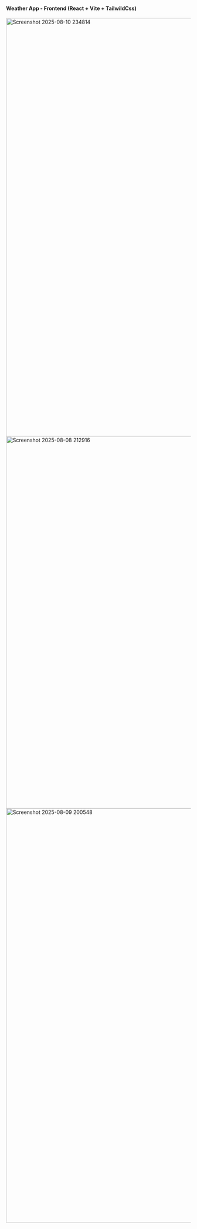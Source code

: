 #### Weather App - Frontend (React + Vite + TailwildCss)

<img width="1919" height="1136" alt="Screenshot 2025-08-10 234814" src="https://github.com/user-attachments/assets/9460c9fe-1fa0-48e7-95da-9a1ded8fe47b" />
<img width="1919" height="1011" alt="Screenshot 2025-08-08 212916" src="https://github.com/user-attachments/assets/68856f12-b502-4959-a6c0-715d1a65b6b2" />
<img width="1914" height="1126" alt="Screenshot 2025-08-09 200548" src="https://github.com/user-attachments/assets/b1decdae-675f-4cb8-92be-86501b7704ee" />
